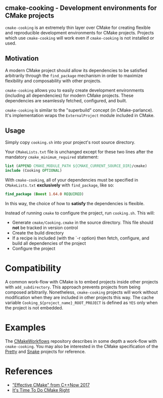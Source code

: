 cmake-cooking - Development environments for CMake projects
-----------------------------------------

`cmake-cooking` is an extremely thin layer over CMake for creating flexible and reproducible development environments for CMake projects. Projects which use `cmake-cooking` will work even if `cmake-cooking` is not installed or used.

## Motivation

A modern CMake project should allow its dependencies to be satisfied arbitrarily through the `find_package` mechanism in order to maximize flexibility and composability with other projects.

`cmake-cooking` allows you to easily create development environments (including all dependencies) for modern CMake projects. These dependencies are seamlessly fetched, configured, and built.

`cmake-cooking` is similar to the  "superbuild" concept (in CMake-parlance). It's implementation wraps the `ExternalProject` module included in CMake.

## Usage

Simply copy `cooking.sh` into your project's root source directory.

Your `CMakeLists.txt` file is unchanged except for these two lines after the mandatory `cmake_minimum_required` statement:

```CMake
list (APPEND CMAKE_MODULE_PATH ${CMAKE_CURRENT_SOURCE_DIR}/cmake)
include (Cooking OPTIONAL)
```

With `cmake-cooking`, all of your dependencies must be specified in `CMakeLists.txt` **exclusively** with `find_package`, like so:

```CMake
find_package (Boost 1.64.0 REQUIRED)
```

In this way, the choice of how to **satisfy** the dependencies is flexible.

Instead of running `cmake` to configure the project, run `cooking.sh`. This will:

 - Generate `cmake/Cooking.cmake` in the source directory. This file should **not** be tracked in version control
 - Create the build directory
 - If a recipe is included (with the `-r option) then fetch, configure, and build all dependencies of the project
 - Configure the project

# Compatibility

A common work-flow with CMake is to embed projects inside other projects with `add_subdirectory`. This approach prevents projects from being composed arbitrarily. Nonetheless, `cmake-cooking` projects will work without modification when they are included in other projects this way. The cache variable `Cooking_${project_name}_ROOT_PROJECT` is defined as `YES` only when the project is not embedded.

# Examples

The [CMakeWorkflows](https://github.com/hakuch/CMakeWorkflows) repository describes in some depth a work-flow with `cmake-cooking`. You may also be interested in the CMake specification of the [Pretty](https://github.com/hakuch/Pretty) and [Snake](https://github.com/hakuch/Snake) projects for reference.

# References

- ["Effective CMake" from C++Now 2017](https://www.youtube.com/watch?v=bsXLMQ6WgIk)
- [It's Time To Do CMake Right](https://pabloariasal.github.io/2018/02/19/its-time-to-do-cmake-right/)
